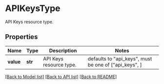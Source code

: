 # APIKeysType

API Keys resource type.
## Properties
Name | Type | Description | Notes
------------ | ------------- | ------------- | -------------
**value** | **str** | API Keys resource type. | defaults to "api_keys",  must be one of ["api_keys", ]

[[Back to Model list]](README.md#documentation-for-models) [[Back to API list]](README.md#documentation-for-api-endpoints) [[Back to README]](README.md)


